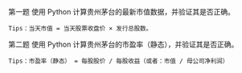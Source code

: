 第一题
使用 Python 计算贵州茅台的最新市值数据，并验证其是否正确。

```quote
Tips：当天市值 = 当天股票收盘价 × 发行总股数。
```

第二题
使用 Python 计算贵州茅台的市盈率（静态），并验证其是否正确。

```quote
Tips：市盈率（静态） = 每股股价 / 每股收益（或者：市值 / 母公司净利润）
```